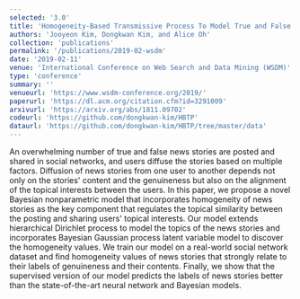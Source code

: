 ```yaml
---
selected: '3.0'
title: 'Homogeneity-Based Transmissive Process To Model True and False News in Social Networks'
authors: 'Jooyeon Kim, Dongkwan Kim, and Alice Oh'
collection: 'publications'
permalink: '/publications/2019-02-wsdm'
date: '2019-02-11'
venue: 'International Conference on Web Search and Data Mining (WSDM)'
type: 'conference'
summary: ''
venueurl: 'https://www.wsdm-conference.org/2019/'
paperurl: 'https://dl.acm.org/citation.cfm?id=3291009'
arxivurl: 'https://arxiv.org/abs/1811.09702'
codeurl: 'https://github.com/dongkwan-kim/HBTP'
dataurl: 'https://github.com/dongkwan-kim/HBTP/tree/master/data'
---
```


An overwhelming number of true and false news stories are posted and shared in social networks, and users diffuse the stories based on multiple factors. Diffusion of news stories from one user to another depends not only on the stories' content and the genuineness but also on the alignment of the topical interests between the users. In this paper, we propose a novel Bayesian nonparametric model that incorporates homogeneity of news stories as the key component that regulates the topical similarity between the posting and sharing users' topical interests. Our model extends hierarchical Dirichlet process to model the topics of the news stories and incorporates Bayesian Gaussian process latent variable model to discover the homogeneity values. We train our model on a real-world social network dataset and find homogeneity values of news stories that strongly relate to their labels of genuineness and their contents. Finally, we show that the supervised version of our model predicts the labels of news stories better than the state-of-the-art neural network and Bayesian models.